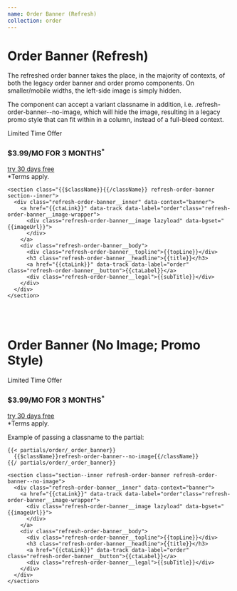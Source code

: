 ```yaml
---
name: Order Banner (Refresh)
collection: order
---
```


# Order Banner (Refresh)

The refreshed order banner takes the place, in the majority of contexts, of both the legacy order banner and order promo components. On smaller/mobile widths, the left-side image is simply hidden.

The component can accept a variant classname in addition, i.e. .refresh-order-banner--no-image, which will hide the image, resulting in a legacy promo style that can fit within in a column, instead of a full-bleed context.

<section class="refresh-order-banner">
  <div class="refresh-order-banner__inner" data-context="banner">
    <a href="{{ctaLink}}" data-track data-label="order" class="refresh-order-banner__image-wrapper">
      <div class="refresh-order-banner__image lazyload" data-bgset="https://www.sho.com/assets/images/refresh/refresh-order-banner-no-borders_960x180.jpg">
      </div>
    </a>
    <div class="refresh-order-banner__body">
      <div class="refresh-order-banner__topline">Limited Time Offer</div>
      <h3 class="refresh-order-banner__headline">$3.99/MO FOR 3 MONTHS<sup>&#42;</sup></h3>
      <a href="{{ctaLink}}" data-track data-label="order" class="refresh-order-banner__button">try 30 days free</a>
      <div class="refresh-order-banner__legal">&#42;Terms apply.</div>
    </div>
  </div>
</section>

```
<section class="{{$className}}{{/className}} refresh-order-banner section--inner">
  <div class="refresh-order-banner__inner" data-context="banner">
    <a href="{{ctaLink}}" data-track data-label="order"class="refresh-order-banner__image-wrapper">
      <div class="refresh-order-banner__image lazyload" data-bgset="{{imageUrl}}">
      </div>
    </a>
    <div class="refresh-order-banner__body">
      <div class="refresh-order-banner__topline">{{topLine}}</div>
      <h3 class="refresh-order-banner__headline">{{title}}</h3> 
      <a href="{{ctaLink}}" data-track data-label="order" class="refresh-order-banner__button">{{ctaLabel}}</a>
      <div class="refresh-order-banner__legal">{{subTitle}}</div>
    </div>
  </div>
</section>
```


  
<br><br> 

# Order Banner (No Image; Promo Style)

<section class="refresh-order-banner refresh-order-banner--no-image" style="max-width: 500px">
  <div class="refresh-order-banner__inner" data-context="banner">
    <a href="{{ctaLink}}" data-track data-label="order" class="refresh-order-banner__image-wrapper">
      <div class="refresh-order-banner__image lazyload" data-bgset="https://www.sho.com/assets/images/refresh/refresh-order-banner-no-borders_960x180.jpg">
      </div>
    </a>
    <div class="refresh-order-banner__body">
      <div class="refresh-order-banner__topline">Limited Time Offer</div>
      <h3 class="refresh-order-banner__headline">$3.99/MO FOR 3 MONTHS<sup>&#42;</sup></h3>
      <a href="{{ctaLink}}" data-track data-label="order" class="refresh-order-banner__button">try 30 days free</a>
      <div class="refresh-order-banner__legal">&#42;Terms apply.</div>
    </div>
  </div>
</section>

Example of passing a classname to the partial:
```
{{< partials/order/_order_banner}}
  {{$className}}refresh-order-banner--no-image{{/className}}
{{/ partials/order/_order_banner}}
```

```
<section class="section--inner refresh-order-banner refresh-order-banner--no-image">
  <div class="refresh-order-banner__inner" data-context="banner">
    <a href="{{ctaLink}}" data-track data-label="order"class="refresh-order-banner__image-wrapper">
      <div class="refresh-order-banner__image lazyload" data-bgset="{{imageUrl}}">
      </div>
    </a>
    <div class="refresh-order-banner__body">
      <div class="refresh-order-banner__topline">{{topLine}}</div>
      <h3 class="refresh-order-banner__headline">{{title}}</h3> 
      <a href="{{ctaLink}}" data-track data-label="order" class="refresh-order-banner__button">{{ctaLabel}}</a>
      <div class="refresh-order-banner__legal">{{subTitle}}</div>
    </div>
  </div>
</section>
```
 
